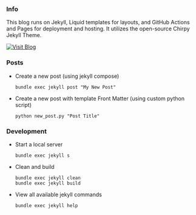 ### Info

This blog runs on Jekyll, Liquid templates for layouts, and GitHub Actions and Pages for deployment and hosting. It utilizes the open-source Chirpy Jekyll Theme.

[![Visit Blog](https://img.shields.io/badge/Visit-%20Blog-brightgreen?style=for-the-badge)](https://blog.ryo-wijaya.me)

### Posts

- Create a new post (using jekyll compose)

  ```shell
  bundle exec jekyll post "My New Post"
  ```

- Create a new post with template Front Matter (using custom python script)

  ```shell
  python new_post.py "Post Title"
  ```

### Development

- Start a local server

  ```shell
  bundle exec jekyll s
  ```

- Clean and build

  ```shell
  bundle exec jekyll clean
  bundle exec jekyll build
  ```

- View all available jekyll commands
  ```shell
  bundle exec jekyll help
  ```
